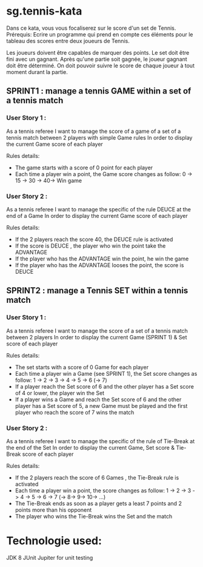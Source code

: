 # sg.tennis-kata
Dans ce kata, vous vous focaliserez sur le score d'un set de Tennis.
Prérequis:
Ecrire un programme qui prend en compte ces éléments pour le tableau des scores entre deux joueurs de Tennis.
 
Les joueurs doivent être capables de marquer des points.
Le set doit être fini avec un gagnant.
Après qu'une partie soit gagnée, le joueur gagnant doit être déterminé.
On doit pouvoir suivre le score de chaque joueur à tout moment durant la partie.
  
 
 
## SPRINT1 : manage a tennis GAME within a set of a tennis match
### User Story 1 :
As a tennis referee
I want to manage the score of a game of a set of a tennis match between 2 players with simple Game rules
In order to display the current Game score of each player
 
Rules details:
- The game starts with a score of 0 point for each player
- Each time a player win a point, the Game score changes as follow:
0 -> 15 -> 30 -> 40-> Win game

 
### User Story 2 :
As a tennis referee
I want to manage the specific of the rule DEUCE at the end of a Game
In order to display the current Game score of each player
 
Rules details:
- If the 2 players reach the score 40, the DEUCE rule is activated
- If the score is DEUCE , the player who  win the point take the ADVANTAGE
- If the player who has the ADVANTAGE win the  point, he win the game
- If the player who has the ADVANTAGE looses the point, the score is DEUCE


## SPRINT2 : manage a Tennis SET within a tennis match
### User Story 1 :
As a tennis referee
I want to manage the score of a set of a tennis match between 2 players
In order to display the current Game (SPRINT 1) & Set score of each player
 
Rules details:
- The set starts with a score of 0 Game for each player
- Each time a player win a Game (see SPRINT 1), the Set score changes as follow:
1 -> 2 -> 3 -> 4 -> 5 -> 6 (-> 7)
- If a player reach the Set score of 6 and the other player has a Set score of 4 or lower, the player win the Set
- If a player wins a Game and reach the Set score of 6 and the other player has a Set score of 5, a new Game must be played and the first player who reach the score of 7 wins the match

### User Story 2 :
As a tennis referee
I want to manage the specific of the rule of Tie-Break at the end of the Set
In order to display the current Game, Set score & Tie-Break score of each player

Rules details:
- If the 2 players reach the score of 6 Games , the Tie-Break rule is activated
- Each time a player win a point, the score changes as follow:
1 -> 2 -> 3 -> 4 -> 5 -> 6 -> 7 (-> 8-> 9-> 10-> …)
- The Tie-Break ends as soon as a player gets a least 7 points and 2 points more than his opponent
- The player who wins the Tie-Break wins the Set and the match


# Technologie used:
JDK 8 JUnit Jupiter for unit testing
